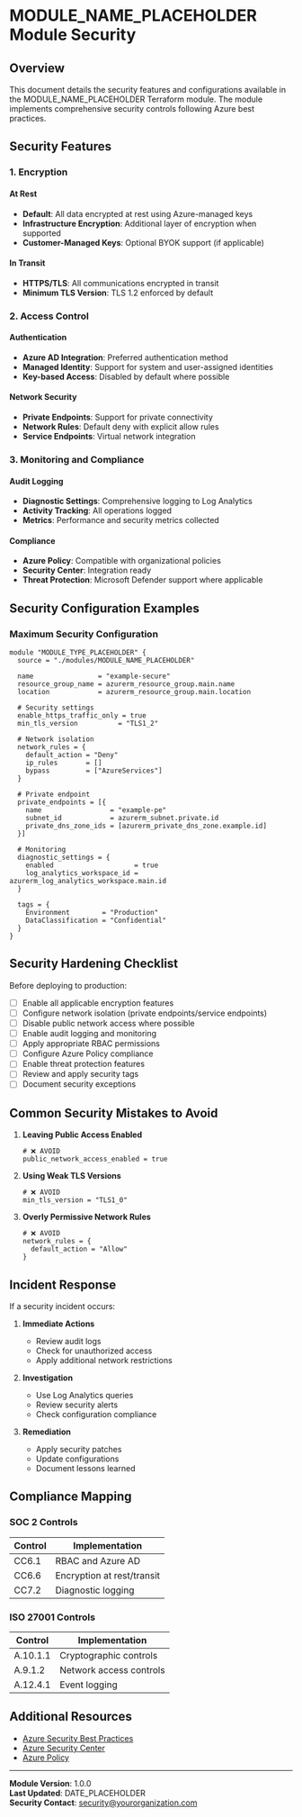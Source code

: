 # MODULE_NAME_PLACEHOLDER Module Security

## Overview

This document details the security features and configurations available in the MODULE_NAME_PLACEHOLDER Terraform module. The module implements comprehensive security controls following Azure best practices.

## Security Features

### 1. **Encryption**

#### At Rest
- **Default**: All data encrypted at rest using Azure-managed keys
- **Infrastructure Encryption**: Additional layer of encryption when supported
- **Customer-Managed Keys**: Optional BYOK support (if applicable)

#### In Transit
- **HTTPS/TLS**: All communications encrypted in transit
- **Minimum TLS Version**: TLS 1.2 enforced by default

### 2. **Access Control**

#### Authentication
- **Azure AD Integration**: Preferred authentication method
- **Managed Identity**: Support for system and user-assigned identities
- **Key-based Access**: Disabled by default where possible

#### Network Security
- **Private Endpoints**: Support for private connectivity
- **Network Rules**: Default deny with explicit allow rules
- **Service Endpoints**: Virtual network integration

### 3. **Monitoring and Compliance**

#### Audit Logging
- **Diagnostic Settings**: Comprehensive logging to Log Analytics
- **Activity Tracking**: All operations logged
- **Metrics**: Performance and security metrics collected

#### Compliance
- **Azure Policy**: Compatible with organizational policies
- **Security Center**: Integration ready
- **Threat Protection**: Microsoft Defender support where applicable

## Security Configuration Examples

### Maximum Security Configuration
```hcl
module "MODULE_TYPE_PLACEHOLDER" {
  source = "./modules/MODULE_NAME_PLACEHOLDER"

  name                = "example-secure"
  resource_group_name = azurerm_resource_group.main.name
  location            = azurerm_resource_group.main.location

  # Security settings
  enable_https_traffic_only = true
  min_tls_version          = "TLS1_2"
  
  # Network isolation
  network_rules = {
    default_action = "Deny"
    ip_rules       = []
    bypass         = ["AzureServices"]
  }

  # Private endpoint
  private_endpoints = [{
    name                 = "example-pe"
    subnet_id            = azurerm_subnet.private.id
    private_dns_zone_ids = [azurerm_private_dns_zone.example.id]
  }]

  # Monitoring
  diagnostic_settings = {
    enabled                    = true
    log_analytics_workspace_id = azurerm_log_analytics_workspace.main.id
  }

  tags = {
    Environment        = "Production"
    DataClassification = "Confidential"
  }
}
```

## Security Hardening Checklist

Before deploying to production:

- [ ] Enable all applicable encryption features
- [ ] Configure network isolation (private endpoints/service endpoints)
- [ ] Disable public network access where possible
- [ ] Enable audit logging and monitoring
- [ ] Apply appropriate RBAC permissions
- [ ] Configure Azure Policy compliance
- [ ] Enable threat protection features
- [ ] Review and apply security tags
- [ ] Document security exceptions

## Common Security Mistakes to Avoid

1. **Leaving Public Access Enabled**
   ```hcl
   # ❌ AVOID
   public_network_access_enabled = true
   ```

2. **Using Weak TLS Versions**
   ```hcl
   # ❌ AVOID
   min_tls_version = "TLS1_0"
   ```

3. **Overly Permissive Network Rules**
   ```hcl
   # ❌ AVOID
   network_rules = {
     default_action = "Allow"
   }
   ```

## Incident Response

If a security incident occurs:

1. **Immediate Actions**
   - Review audit logs
   - Check for unauthorized access
   - Apply additional network restrictions

2. **Investigation**
   - Use Log Analytics queries
   - Review security alerts
   - Check configuration compliance

3. **Remediation**
   - Apply security patches
   - Update configurations
   - Document lessons learned

## Compliance Mapping

### SOC 2 Controls
| Control | Implementation |
|---------|---------------|
| CC6.1 | RBAC and Azure AD |
| CC6.6 | Encryption at rest/transit |
| CC7.2 | Diagnostic logging |

### ISO 27001 Controls
| Control | Implementation |
|---------|---------------|
| A.10.1.1 | Cryptographic controls |
| A.9.1.2 | Network access controls |
| A.12.4.1 | Event logging |

## Additional Resources

- [Azure Security Best Practices](https://docs.microsoft.com/en-us/azure/security/fundamentals/best-practices-and-patterns)
- [Azure Security Center](https://docs.microsoft.com/en-us/azure/security-center/)
- [Azure Policy](https://docs.microsoft.com/en-us/azure/governance/policy/)

---

**Module Version**: 1.0.0  
**Last Updated**: DATE_PLACEHOLDER  
**Security Contact**: security@yourorganization.com